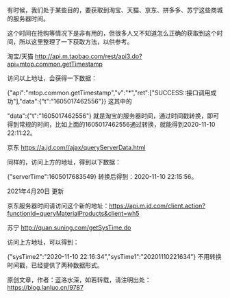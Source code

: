 有时候，我们处于某些目的，要获取到淘宝、天猫、京东、拼多多、苏宁这些商城的服务器时间。

这个时间在抢购等情况下是非有用的，但很多人又不知道怎么正确的获取到这个时间，所以这里整理了一下获取方法，以供参考。

淘宝/天猫
http://api.m.taobao.com/rest/api3.do?api=mtop.common.getTimestamp

访问以上地址，会获得一下数据：

{"api":"mtop.common.getTimestamp","v":"*","ret":["SUCCESS::接口调用成功"],"data":{"t":"1605017462556"}}
这其中的

"data":{"t":"1605017462556"}
就是淘宝的服务器时间，通过时间戳转换，即可得到常规的时间，比如上面的1605017462556通过转换，就能得到2020-11-10 22:11:22。

京东
https://a.jd.com//ajax/queryServerData.html

同样的，访问上方的地址，得到以下数据：

{"serverTime":1605017683549}
转换后得到：2020-11-10 22:15:56。

2021年4月20日 更新

京东服务器时间请访问这个新的地址：https://api.m.jd.com/client.action?functionId=queryMaterialProducts&client=wh5

苏宁
http://quan.suning.com/getSysTime.do

访问上方地址，可以得到：

{"sysTime2":"2020-11-10 22:16:34","sysTime1":"20201110221634"}
不用转换时间戳，已经提供了两种数据形式。

原创文章，作者：蓝洛水深，如若转载，请注明出处：https://blog.lanluo.cn/9787
